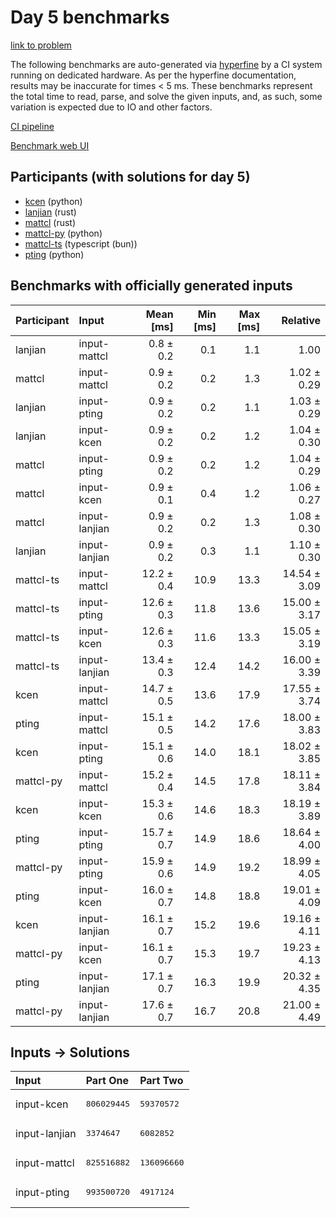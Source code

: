 # Day 5 benchmarks

[link to problem](https://adventofcode.com/2023/day/5)

The following benchmarks are auto-generated via
[hyperfine](https://github.com/sharkdp/hyperfine) by a CI system running on
dedicated hardware. As per the hyperfine documentation, results may be
inaccurate for times < 5 ms. These benchmarks represent the total time to read,
parse, and solve the given inputs, and, as such, some variation is expected due
to IO and other factors.

[CI pipeline](http://ci.papercode.net:8080/teams/main/pipelines/aoc2023)

[Benchmark web UI](https://aoc.ancalagon.black)


## Participants (with solutions for day 5)

- [kcen](https://github.com/kcen/aoc2023) (python)
- [lanjian](https://github.com/lanjian/aoc-2023) (rust)
- [mattcl](https://github.com/mattcl/aoc2023) (rust)
- [mattcl-py](https://github.com/mattcl/aoc2023-py) (python)
- [mattcl-ts](https://github.com/mattcl/aoc2023-js) (typescript (bun))
- [pting](https://github.com/pting/aoc2023) (python)


## Benchmarks with officially generated inputs

| Participant | Input | Mean [ms] | Min [ms] | Max [ms] | Relative |
|:---|:---|---:|---:|---:|---:|
| lanjian | input-mattcl | 0.8 ± 0.2 | 0.1 | 1.1 | 1.00 |
| mattcl | input-mattcl | 0.9 ± 0.2 | 0.2 | 1.3 | 1.02 ± 0.29 |
| lanjian | input-pting | 0.9 ± 0.2 | 0.2 | 1.1 | 1.03 ± 0.29 |
| lanjian | input-kcen | 0.9 ± 0.2 | 0.2 | 1.2 | 1.04 ± 0.30 |
| mattcl | input-pting | 0.9 ± 0.2 | 0.2 | 1.2 | 1.04 ± 0.29 |
| mattcl | input-kcen | 0.9 ± 0.1 | 0.4 | 1.2 | 1.06 ± 0.27 |
| mattcl | input-lanjian | 0.9 ± 0.2 | 0.2 | 1.3 | 1.08 ± 0.30 |
| lanjian | input-lanjian | 0.9 ± 0.2 | 0.3 | 1.1 | 1.10 ± 0.30 |
| mattcl-ts | input-mattcl | 12.2 ± 0.4 | 10.9 | 13.3 | 14.54 ± 3.09 |
| mattcl-ts | input-pting | 12.6 ± 0.3 | 11.8 | 13.6 | 15.00 ± 3.17 |
| mattcl-ts | input-kcen | 12.6 ± 0.3 | 11.6 | 13.3 | 15.05 ± 3.19 |
| mattcl-ts | input-lanjian | 13.4 ± 0.3 | 12.4 | 14.2 | 16.00 ± 3.39 |
| kcen | input-mattcl | 14.7 ± 0.5 | 13.6 | 17.9 | 17.55 ± 3.74 |
| pting | input-mattcl | 15.1 ± 0.5 | 14.2 | 17.6 | 18.00 ± 3.83 |
| kcen | input-pting | 15.1 ± 0.6 | 14.0 | 18.1 | 18.02 ± 3.85 |
| mattcl-py | input-mattcl | 15.2 ± 0.4 | 14.5 | 17.8 | 18.11 ± 3.84 |
| kcen | input-kcen | 15.3 ± 0.6 | 14.6 | 18.3 | 18.19 ± 3.89 |
| pting | input-pting | 15.7 ± 0.7 | 14.9 | 18.6 | 18.64 ± 4.00 |
| mattcl-py | input-pting | 15.9 ± 0.6 | 14.9 | 19.2 | 18.99 ± 4.05 |
| pting | input-kcen | 16.0 ± 0.7 | 14.8 | 18.8 | 19.01 ± 4.09 |
| kcen | input-lanjian | 16.1 ± 0.7 | 15.2 | 19.6 | 19.16 ± 4.11 |
| mattcl-py | input-kcen | 16.1 ± 0.7 | 15.3 | 19.7 | 19.23 ± 4.13 |
| pting | input-lanjian | 17.1 ± 0.7 | 16.3 | 19.9 | 20.32 ± 4.35 |
| mattcl-py | input-lanjian | 17.6 ± 0.7 | 16.7 | 20.8 | 21.00 ± 4.49 |


## Inputs -> Solutions

| Input | Part One | Part Two |
|:---|:---|:---|
|input-kcen|<pre>806029445</pre>|<pre>59370572</pre>|
|input-lanjian|<pre>3374647</pre>|<pre>6082852</pre>|
|input-mattcl|<pre>825516882</pre>|<pre>136096660</pre>|
|input-pting|<pre>993500720</pre>|<pre>4917124</pre>|